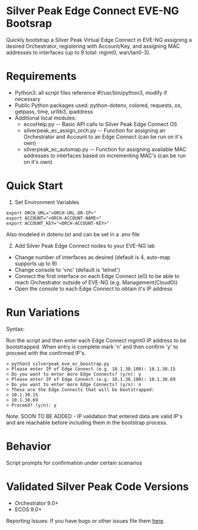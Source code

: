 # Silver Peak Edge Connect EVE-NG Bootsrap
Quickly bootstrap a Silver Peak Virtual Edge Connect in EVE-NG assigning a desired Orchestrator, registering with Account/Key, and assigning MAC addresses to interfaces (up to 9 total: mgmt0, wan/lan0-3).

# Requirements
- Python3:  all script files reference #!/usr/bin/python3, modify if necessary 
- Public Python packages used: python-dotenv, colored, requests, os, getpass, time, urllib3, ipaddress
- Additional local modules:
    - ecosHelp.py -- Basic API calls to Silver Peak Edge Connect OS
    - silverpeak_ec_assign_orch.py -- Function for assigning an Orchestrator and Account to an Edge Connect (can be run on it's own)
    - silverpeak_ec_automap.py -- Function for assigning available MAC addresses to interfaces based on incrementing MAC's (can be run on it's own)


# Quick Start

1. Set Environment Variables
```
export ORCH_URL="<ORCH-URL-OR-IP>" 
export ACCOUNT="<ORCH-ACCOUNT-NAME>" 
export ACCOUNT_KEY="<ORCH-ACCOUNT-KEY>" 
```
Also modeled in dotenv.txt and can be set in a .env file

2. Add Silver Peak Edge Connect nodes to your EVE-NG lab
- Change number of interfaces as desired (default is 4, auto-map supports up to 9)
- Change console to 'vnc' (default is 'telnet')
- Connect the first interface on each Edge Connect (e0) to be able to reach Orchestrator outside of EVE-NG (e.g. Management(Cloud0))
- Open the console to each Edge Connect to obtain it's IP address


# Run Variations
Syntax:

Run the script and then enter each Edge Connect mgmt0 IP address to be bootstrapped. When entry is complete mark 'n' and then confirm 'y' to proceed with the confirmed IP's.

```
> python3 silverpeak_eve_ec_boostrap.py
> Please enter IP of Edge Connect (e.g. 10.1.30.100): 10.1.30.15
> Do you want to enter more Edge Connects? (y/n): y
> Please enter IP of Edge Connect (e.g. 10.1.30.100): 10.1.30.69
> Do you want to enter more Edge Connects? (y/n): n
> These are the Edge Connects that will be bootstrapped:
> 10.1.30.15
> 10.1.30.69
> Proceed? (y/n): y
```



Note: SOON TO BE ADDED - IP validation that entered data are valid IP's and are reachable before including them in the bootstrap process.

# Behavior
Script prompts for confirmation under certain scenarios

# Validated Silver Peak Code Versions
-   Orchestrator 9.0+
-   ECOS 9.0+

Reporting Issues:
If you have bugs or other issues file them [here](issues).
